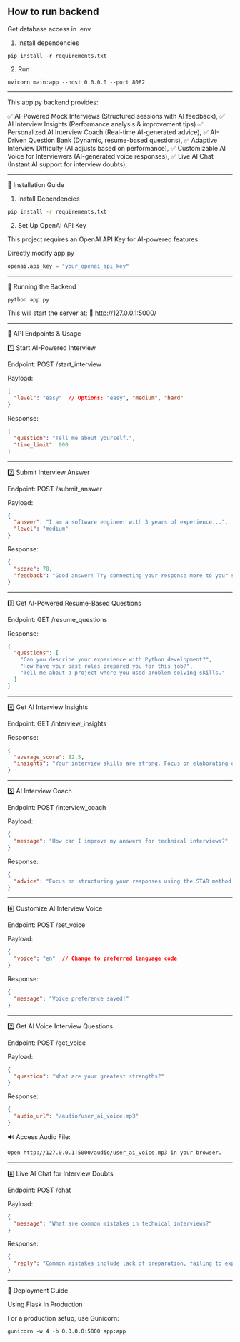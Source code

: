 ## How to run backend

Get database access in .env

1. Install dependencies

```
pip install -r requirements.txt
```

2. Run 

```
uvicorn main:app --host 0.0.0.0 --port 8082
```
---
 This app.py backend provides:

✅ AI-Powered Mock Interviews (Structured sessions with AI feedback),
✅ AI Interview Insights (Performance analysis & improvement tips)
✅ Personalized AI Interview Coach (Real-time AI-generated advice),
✅ AI-Driven Question Bank (Dynamic, resume-based questions),
✅ Adaptive Interview Difficulty (AI adjusts based on performance),
✅ Customizable AI Voice for Interviewers (AI-generated voice responses),
✅ Live AI Chat (Instant AI support for interview doubts),


---

📌 Installation Guide


1) Install Dependencies

```bash
pip install -r requirements.txt
```
2) Set Up OpenAI API Key

This project requires an OpenAI API Key for AI-powered features.

 Directly modify app.py
 
```python
openai.api_key = "your_openai_api_key"
```


---

🚀 Running the Backend

```bash
python app.py
```

This will start the server at:
📌 http://127.0.0.1:5000/


---

📡 API Endpoints & Usage

1️⃣ Start AI-Powered Interview

Endpoint: POST /start_interview

Payload:

```json
{
  "level": "easy"  // Options: "easy", "medium", "hard"
}
```
Response:
```json
{
  "question": "Tell me about yourself.",
  "time_limit": 900
}
```


---

2️⃣ Submit Interview Answer

Endpoint: POST /submit_answer

Payload:
```json
{
  "answer": "I am a software engineer with 3 years of experience...",
  "level": "medium"
}
```
Response:
```json
{
  "score": 78,
  "feedback": "Good answer! Try connecting your response more to your skills."
}
```


---

3️⃣ Get AI-Powered Resume-Based Questions

Endpoint: GET /resume_questions

Response:
```json
{
  "questions": [
    "Can you describe your experience with Python development?",
    "How have your past roles prepared you for this job?",
    "Tell me about a project where you used problem-solving skills."
  ]
}
```


---

4️⃣ Get AI Interview Insights

Endpoint: GET /interview_insights

Response:
```json
{
  "average_score": 82.5,
  "insights": "Your interview skills are strong. Focus on elaborating on leadership experiences."
}
```


---

5️⃣ AI Interview Coach

Endpoint: POST /interview_coach

Payload:
```json
{
  "message": "How can I improve my answers for technical interviews?"
}
```
Response:
```json
{
  "advice": "Focus on structuring your responses using the STAR method (Situation, Task, Action, Result)."
}
```


---

6️⃣ Customize AI Interview Voice

Endpoint: POST /set_voice

Payload:
```json
{
  "voice": "en"  // Change to preferred language code
}
```
Response:
```json
{
  "message": "Voice preference saved!"
}
```


---

7️⃣ Get AI Voice Interview Questions

Endpoint: POST /get_voice

Payload:
```json
{
  "question": "What are your greatest strengths?"
}
```
Response:
```json
{
  "audio_url": "/audio/user_ai_voice.mp3"
}
```
🔊 Access Audio File:
```bash
Open http://127.0.0.1:5000/audio/user_ai_voice.mp3 in your browser.
```


---

8️⃣ Live AI Chat for Interview Doubts

Endpoint: POST /chat

Payload:
```json
{
  "message": "What are common mistakes in technical interviews?"
}
```
Response:
```json
{
  "reply": "Common mistakes include lack of preparation, failing to explain thought processes, and not asking questions."
}
```


---

🔗 Deployment Guide

Using Flask in Production

For a production setup, use Gunicorn:
```
gunicorn -w 4 -b 0.0.0.0:5000 app:app
```
